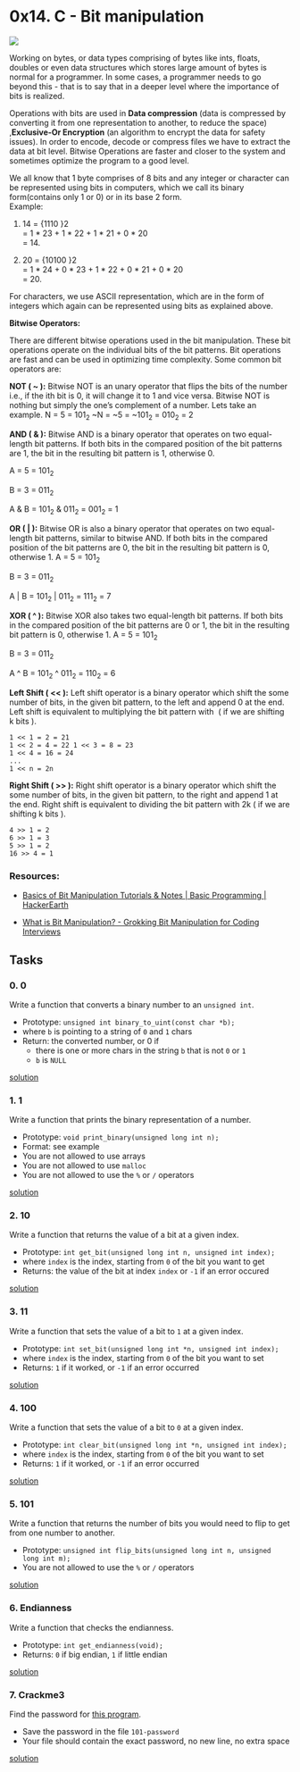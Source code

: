 # 0x14. C - Bit manipulation

![](https://s3.amazonaws.com/intranet-projects-files/holbertonschool-low_level_programming/232/bitwise.PNG)

Working on bytes, or data types comprising of bytes like ints, floats, doubles or even data structures which stores large amount of bytes is normal for a programmer. In some cases, a programmer needs to go beyond this - that is to say that in a deeper level where the importance of bits is realized.

Operations with bits are used in **Data compression** (data is compressed by converting it from one representation to another, to reduce the space) ,**Exclusive-Or Encryption** (an algorithm to encrypt the data for safety issues). In order to encode, decode or compress files we have to extract the data at bit level. Bitwise Operations are faster and closer to the system and sometimes optimize the program to a good level.

We all know that 1 byte comprises of 8 bits and any integer or character can be represented using bits in computers, which we call its binary form(contains only 1 or 0) or in its base 2 form.  
Example:  

1) 14 = {1110 }2  
   = 1 * 23 + 1 * 22 + 1 * 21 + 0 * 20  
   = 14.

2) 20 = {10100 }2  
   = 1 * 24 + 0 * 23 + 1 * 22 + 0 * 21 + 0 * 20  
   = 20.

For characters, we use ASCII representation, which are in the form of integers which again can be represented using bits as explained above.



**Bitwise Operators:**

There are different bitwise operations used in the bit manipulation. These bit operations operate on the individual bits of the bit patterns. Bit operations are fast and can be used in optimizing time complexity. Some common bit operators are:



**NOT ( ~ ):** Bitwise NOT is an unary operator that flips the bits of the number i.e., if the ith bit is 0, it will change it to 1 and vice versa. Bitwise NOT is nothing but simply the one’s complement of a number. Lets take an example.
N = 5 = 101<sub>2</sub>
~N = ~5 = ~101<sub>2</sub> = 010<sub>2</sub> = 2



**AND ( & ):** Bitwise AND is a binary operator that operates on two equal-length bit patterns. If both bits in the compared position of the bit patterns are 1, the bit in the resulting bit pattern is 1, otherwise 0.

A = 5 = 101<sub>2</sub>

B = 3 = 011<sub>2</sub>

A & B = 101<sub>2</sub> & 011<sub>2</sub> = 001<sub>2</sub> = 1



**OR ( | ):** Bitwise OR is also a binary operator that operates on two equal-length bit patterns, similar to bitwise AND. If both bits in the compared position of the bit patterns are 0, the bit in the resulting bit pattern is 0, otherwise 1.
A = 5 = 101<sub>2</sub>

B = 3 = 011<sub>2</sub>

A | B = 101<sub>2</sub> | 011<sub>2</sub> = 111<sub>2</sub> = 7



**XOR ( ^ ):** Bitwise XOR also takes two equal-length bit patterns. If both bits in the compared position of the bit patterns are 0 or 1, the bit in the resulting bit pattern is 0, otherwise 1.
A = 5 = 101<sub>2</sub>

B = 3 = 011<sub>2</sub>

A ^ B = 101<sub>2</sub> ^ 011<sub>2</sub> = 110<sub>2</sub> = 6



**Left Shift ( << ):** Left shift operator is a binary operator which shift the some number of bits, in the given bit pattern, to the left and append 0 at the end. Left shift is equivalent to multiplying the bit pattern with  ( if we are shifting k bits ).

```
1 << 1 = 2 = 21  
1 << 2 = 4 = 22 1 << 3 = 8 = 23  
1 << 4 = 16 = 24
...
1 << n = 2n
```





**Right Shift ( >> ):** Right shift operator is a binary operator which shift the some number of bits, in the given bit pattern, to the right and append 1 at the end. Right shift is equivalent to dividing the bit pattern with 2k ( if we are shifting k bits ).  

```
4 >> 1 = 2  
6 >> 1 = 3  
5 >> 1 = 2  
16 >> 4 = 1
```

### Resources:

- [Basics of Bit Manipulation Tutorials & Notes | Basic Programming | HackerEarth](https://www.hackerearth.com/practice/basic-programming/bit-manipulation/basics-of-bit-manipulation/tutorial/)

- [What is Bit Manipulation? - Grokking Bit Manipulation for Coding Interviews](https://www.educative.io/courses/bit-manipulation/qANxozg6W5k)



## Tasks

### 0. 0

Write a function that converts a binary number to an `unsigned int`.

- Prototype: `unsigned int binary_to_uint(const char *b);`
- where `b` is pointing to a string of `0` and `1` chars
- Return: the converted number, or 0 if
  - there is one or more chars in the string `b` that is not `0` or `1`
  - `b` is `NULL`

[solution](0-binary_to_uint.c)

### 1. 1

Write a function that prints the binary representation of a number.

- Prototype: `void print_binary(unsigned long int n);`
- Format: see example
- You are not allowed to use arrays
- You are not allowed to use `malloc`
- You are not allowed to use the `%` or `/` operators

[solution](1-print_binary.c)

### 2. 10

Write a function that returns the value of a bit at a given index.

- Prototype: `int get_bit(unsigned long int n, unsigned int index);`
- where `index` is the index, starting from `0` of the bit you want to get
- Returns: the value of the bit at index `index` or `-1` if an error occured

[solution](2-get_bit.c)

### 3. 11

Write a function that sets the value of a bit to `1` at a given index.

- Prototype: `int set_bit(unsigned long int *n, unsigned int index);`
- where `index` is the index, starting from `0` of the bit you want to set
- Returns: `1` if it worked, or `-1` if an error occurred

[solution](3-set_bit.c)

### 4. 100

Write a function that sets the value of a bit to `0` at a given index.

- Prototype: `int clear_bit(unsigned long int *n, unsigned int index);`
- where `index` is the index, starting from `0` of the bit you want to set
- Returns: `1` if it worked, or `-1` if an error occurred

[solution](4-clear_bit.c)

### 5. 101

Write a function that returns the number of bits you would need to flip to get from one number to another.

- Prototype: `unsigned int flip_bits(unsigned long int n, unsigned long int m);`
- You are not allowed to use the `%` or `/` operators

[solution](5-flip_bits.c)

### 6. Endianness

Write a function that checks the endianness.

- Prototype: `int get_endianness(void);`
- Returns: `0` if big endian, `1` if little endian

[solution](100-get_endianness.c)

### 7. Crackme3

Find the password for [this program](https://github.com/holbertonschool/0x13.c "this program").

- Save the password in the file `101-password`
- Your file should contain the exact password, no new line, no extra space

[solution](101-password)